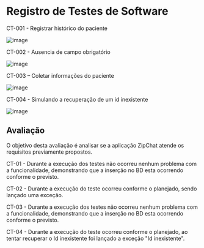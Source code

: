 # Registro de Testes de Software

CT-001 - Registrar histórico do paciente

![image](https://github.com/ICEI-PUC-Minas-PMV-ADS/pmv-ads-2023-2-e4-g1-zipchat/assets/58198111/0d210c71-8549-4708-88ff-a63f9fdaf95b)

CT-002 - Ausencia de campo obrigatório

![image](https://github.com/ICEI-PUC-Minas-PMV-ADS/pmv-ads-2023-2-e4-g1-zipchat/assets/58198111/92c8e384-525e-4902-8aef-dc4e0ea1870d)


CT-003 – Coletar informações do paciente

![image](https://github.com/ICEI-PUC-Minas-PMV-ADS/pmv-ads-2023-2-e4-g1-zipchat/assets/58198111/fe1c80f2-ccc4-46b8-a04a-75646b2335de)

CT-004 - Simulando a recuperação de um id inexistente

![image](https://github.com/ICEI-PUC-Minas-PMV-ADS/pmv-ads-2023-2-e4-g1-zipchat/assets/58198111/4f5a4cb6-a22a-4842-b5da-d212a55aa26a)



## Avaliação

O objetivo desta avaliação é analisar se a aplicação ZipChat atende os requisitos previamente propostos.

CT-01 - Durante a execução dos testes não ocorreu nenhum problema com a funcionalidade, demonstrando que a inserção no BD esta ocorrendo conforme o previsto.

CT-02 - Durante a execução do teste ocorreu conforme o planejado, sendo lançado uma exceção.

CT-03 - Durante a execução dos testes não ocorreu nenhum problema com a funcionalidade, demonstrando que a inserção no BD esta ocorrendo conforme o previsto.

CT-04 - Durante a execução do teste ocorreu conforme o planejado, ao tentar recuperar o Id inexistente foi lançado a exceção "Id inexistente".
